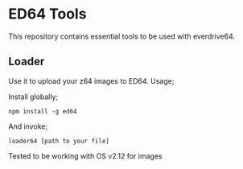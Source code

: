 # ED64 Tools

This repository contains essential tools to be used with everdrive64.

## Loader

Use it to upload your z64 images to ED64. Usage;

Install globally;

    npm install -g ed64

And invoke;

    loader64 [path to your file]

Tested to be working with OS v2.12 for images